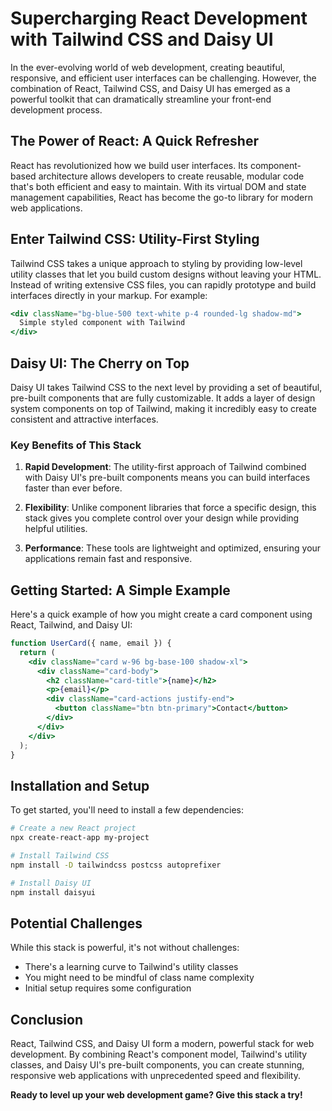 # Supercharging React Development with Tailwind CSS and Daisy UI

In the ever-evolving world of web development, creating beautiful, responsive, and efficient user interfaces can be challenging. However, the combination of React, Tailwind CSS, and Daisy UI has emerged as a powerful toolkit that can dramatically streamline your front-end development process.

## The Power of React: A Quick Refresher

React has revolutionized how we build user interfaces. Its component-based architecture allows developers to create reusable, modular code that's both efficient and easy to maintain. With its virtual DOM and state management capabilities, React has become the go-to library for modern web applications.

## Enter Tailwind CSS: Utility-First Styling

Tailwind CSS takes a unique approach to styling by providing low-level utility classes that let you build custom designs without leaving your HTML. Instead of writing extensive CSS files, you can rapidly prototype and build interfaces directly in your markup. For example:

```jsx
<div className="bg-blue-500 text-white p-4 rounded-lg shadow-md">
  Simple styled component with Tailwind
</div>
```

## Daisy UI: The Cherry on Top

Daisy UI takes Tailwind CSS to the next level by providing a set of beautiful, pre-built components that are fully customizable. It adds a layer of design system components on top of Tailwind, making it incredibly easy to create consistent and attractive interfaces.

### Key Benefits of This Stack

1. **Rapid Development**: The utility-first approach of Tailwind combined with Daisy UI's pre-built components means you can build interfaces faster than ever before.

2. **Flexibility**: Unlike component libraries that force a specific design, this stack gives you complete control over your design while providing helpful utilities.

3. **Performance**: These tools are lightweight and optimized, ensuring your applications remain fast and responsive.

## Getting Started: A Simple Example

Here's a quick example of how you might create a card component using React, Tailwind, and Daisy UI:

```jsx
function UserCard({ name, email }) {
  return (
    <div className="card w-96 bg-base-100 shadow-xl">
      <div className="card-body">
        <h2 className="card-title">{name}</h2>
        <p>{email}</p>
        <div className="card-actions justify-end">
          <button className="btn btn-primary">Contact</button>
        </div>
      </div>
    </div>
  );
}
```

## Installation and Setup

To get started, you'll need to install a few dependencies:

```bash
# Create a new React project
npx create-react-app my-project

# Install Tailwind CSS
npm install -D tailwindcss postcss autoprefixer

# Install Daisy UI
npm install daisyui
```

## Potential Challenges

While this stack is powerful, it's not without challenges:
- There's a learning curve to Tailwind's utility classes
- You might need to be mindful of class name complexity
- Initial setup requires some configuration

## Conclusion

React, Tailwind CSS, and Daisy UI form a modern, powerful stack for web development. By combining React's component model, Tailwind's utility classes, and Daisy UI's pre-built components, you can create stunning, responsive web applications with unprecedented speed and flexibility.

**Ready to level up your web development game? Give this stack a try!**
